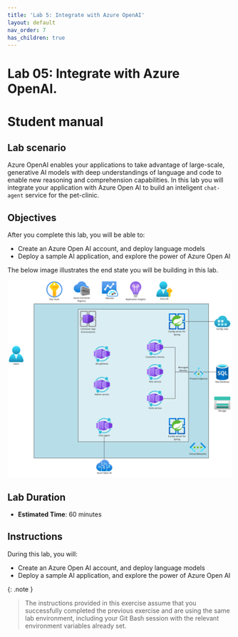 ```yaml
---
title: 'Lab 5: Integrate with Azure OpenAI'
layout: default
nav_order: 7
has_children: true
---
```


# Lab 05: Integrate with Azure OpenAI.

# Student manual

## Lab scenario

Azure OpenAI enables your applications to take advantage of large-scale, generative AI models with deep understandings of language and code to enable new reasoning and comprehension capabilities. In this lab you will integrate your application with Azure Open AI to build an inteligent `chat-agent` service for the pet-clinic.

## Objectives

After you complete this lab, you will be able to:

- Create an Azure Open AI account, and deploy language models
- Deploy a sample AI application, and explore the power of Azure Open AI 

The below image illustrates the end state you will be building in this lab.

![lab 5 overview](../../images/acalab-ai.png)

## Lab Duration

- **Estimated Time**: 60 minutes

## Instructions

During this lab, you will:

- Create an Azure Open AI account, and deploy language models
- Deploy a sample AI application, and explore the power of Azure Open AI 

{: .note }
> The instructions provided in this exercise assume that you successfully completed the previous exercise and are using the same lab environment, including your Git Bash session with the relevant environment variables already set.
